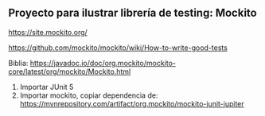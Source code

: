 
## Proyecto para ilustrar librería de testing: Mockito

https://site.mockito.org/

https://github.com/mockito/mockito/wiki/How-to-write-good-tests

Biblia: https://javadoc.io/doc/org.mockito/mockito-core/latest/org/mockito/Mockito.html


1. Importar JUnit 5
2. Importar mockito, copiar dependencia de: https://mvnrepository.com/artifact/org.mockito/mockito-junit-jupiter
